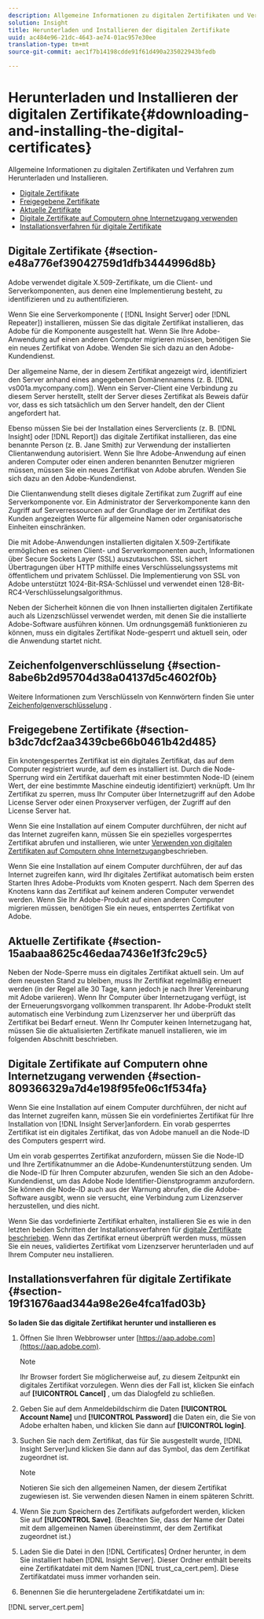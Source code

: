 ```yaml
---
description: Allgemeine Informationen zu digitalen Zertifikaten und Verfahren zum Herunterladen und Installieren.
solution: Insight
title: Herunterladen und Installieren der digitalen Zertifikate
uuid: ac484e96-21dc-4643-ae74-01ac957e30ee
translation-type: tm+mt
source-git-commit: aec1f7b14198cdde91f61d490a235022943bfedb

---
```



# Herunterladen und Installieren der digitalen Zertifikate{#downloading-and-installing-the-digital-certificates}

Allgemeine Informationen zu digitalen Zertifikaten und Verfahren zum Herunterladen und Installieren.

* [Digitale Zertifikate](../../../../../home/c-inst-svr/c-install-ins-svr/t-install-proc-inst-svr-dpu/c-dnld-dgtl-cert/c-dnld-dgtl-cert.md#section-e48a776ef39042759d1dfb3444996d8b)
* [Freigegebene Zertifikate](../../../../../home/c-inst-svr/c-install-ins-svr/t-install-proc-inst-svr-dpu/c-dnld-dgtl-cert/c-dnld-dgtl-cert.md#section-b3dc7dcf2aa3439cbe66b0461b42d485)
* [Aktuelle Zertifikate](../../../../../home/c-inst-svr/c-install-ins-svr/t-install-proc-inst-svr-dpu/c-dnld-dgtl-cert/c-dnld-dgtl-cert.md#section-15aabaa8625c46edaa7436e1f3fc29c5)
* [Digitale Zertifikate auf Computern ohne Internetzugang verwenden](../../../../../home/c-inst-svr/c-install-ins-svr/t-install-proc-inst-svr-dpu/c-dnld-dgtl-cert/c-dnld-dgtl-cert.md#section-809366329a7d4e198f95fe06c1f534fa)
* [Installationsverfahren für digitale Zertifikate](../../../../../home/c-inst-svr/c-install-ins-svr/t-install-proc-inst-svr-dpu/c-dnld-dgtl-cert/c-dnld-dgtl-cert.md#section-19f31676aad344a98e26e4fca1fad03b)

## Digitale Zertifikate {#section-e48a776ef39042759d1dfb3444996d8b}

Adobe verwendet digitale X.509-Zertifikate, um die Client- und Serverkomponenten, aus denen eine Implementierung besteht, zu identifizieren und zu authentifizieren.

Wenn Sie eine Serverkomponente ( [!DNL Insight Server] oder [!DNL Repeater]) installieren, müssen Sie das digitale Zertifikat installieren, das Adobe für die Komponente ausgestellt hat. Wenn Sie Ihre Adobe-Anwendung auf einen anderen Computer migrieren müssen, benötigen Sie ein neues Zertifikat von Adobe. Wenden Sie sich dazu an den Adobe-Kundendienst.

Der allgemeine Name, der in diesem Zertifikat angezeigt wird, identifiziert den Server anhand eines angegebenen Domänennamens (z. B. [!DNL vs001a.mycompany.com]). Wenn ein Server-Client eine Verbindung zu diesem Server herstellt, stellt der Server dieses Zertifikat als Beweis dafür vor, dass es sich tatsächlich um den Server handelt, den der Client angefordert hat.

Ebenso müssen Sie bei der Installation eines Serverclients (z. B. [!DNL Insight] oder [!DNL Report]) das digitale Zertifikat installieren, das eine benannte Person (z. B. Jane Smith) zur Verwendung der installierten Clientanwendung autorisiert. Wenn Sie Ihre Adobe-Anwendung auf einen anderen Computer oder einen anderen benannten Benutzer migrieren müssen, müssen Sie ein neues Zertifikat von Adobe abrufen. Wenden Sie sich dazu an den Adobe-Kundendienst.

Die Clientanwendung stellt dieses digitale Zertifikat zum Zugriff auf eine Serverkomponente vor. Ein Administrator der Serverkomponente kann den Zugriff auf Serverressourcen auf der Grundlage der im Zertifikat des Kunden angezeigten Werte für allgemeine Namen oder organisatorische Einheiten einschränken.

Die mit Adobe-Anwendungen installierten digitalen X.509-Zertifikate ermöglichen es seinen Client- und Serverkomponenten auch, Informationen über Secure Sockets Layer (SSL) auszutauschen. SSL sichert Übertragungen über HTTP mithilfe eines Verschlüsselungssystems mit öffentlichem und privatem Schlüssel. Die Implementierung von SSL von Adobe unterstützt 1024-Bit-RSA-Schlüssel und verwendet einen 128-Bit-RC4-Verschlüsselungsalgorithmus.

Neben der Sicherheit können die von Ihnen installierten digitalen Zertifikate auch als Lizenzschlüssel verwendet werden, mit denen Sie die installierte Adobe-Software ausführen können. Um ordnungsgemäß funktionieren zu können, muss ein digitales Zertifikat Node-gesperrt und aktuell sein, oder die Anwendung startet nicht.

## Zeichenfolgenverschlüsselung {#section-8abe6b2d95704d38a04137d5c4602f0b}

Weitere Informationen zum Verschlüsseln von Kennwörtern finden Sie unter [Zeichenfolgenverschlüsselung](../../../../../home/c-inst-svr/c-install-ins-svr/t-install-proc-inst-svr-dpu/c-dnld-dgtl-cert/string-encryption.md#concept-35da0b53650a4d7e82b240ad27f6d45a) .

## Freigegebene Zertifikate {#section-b3dc7dcf2aa3439cbe66b0461b42d485}

Ein knotengesperrtes Zertifikat ist ein digitales Zertifikat, das auf dem Computer registriert wurde, auf dem es installiert ist. Durch die Node-Sperrung wird ein Zertifikat dauerhaft mit einer bestimmten Node-ID (einem Wert, der eine bestimmte Maschine eindeutig identifiziert) verknüpft. Um Ihr Zertifikat zu sperren, muss Ihr Computer über Internetzugriff auf den Adobe License Server oder einen Proxyserver verfügen, der Zugriff auf den License Server hat.

Wenn Sie eine Installation auf einem Computer durchführen, der nicht auf das Internet zugreifen kann, müssen Sie ein spezielles vorgesperrtes Zertifikat abrufen und installieren, wie unter [Verwenden von digitalen Zertifikaten auf Computern ohne Internetzugang](../../../../../home/c-inst-svr/c-install-ins-svr/t-install-proc-inst-svr-dpu/c-dnld-dgtl-cert/c-dnld-dgtl-cert.md#section-809366329a7d4e198f95fe06c1f534fa)beschrieben.

Wenn Sie eine Installation auf einem Computer durchführen, der auf das Internet zugreifen kann, wird Ihr digitales Zertifikat automatisch beim ersten Starten Ihres Adobe-Produkts vom Knoten gesperrt. Nach dem Sperren des Knotens kann das Zertifikat auf keinem anderen Computer verwendet werden. Wenn Sie Ihr Adobe-Produkt auf einen anderen Computer migrieren müssen, benötigen Sie ein neues, entsperrtes Zertifikat von Adobe.

## Aktuelle Zertifikate {#section-15aabaa8625c46edaa7436e1f3fc29c5}

Neben der Node-Sperre muss ein digitales Zertifikat aktuell sein. Um auf dem neuesten Stand zu bleiben, muss Ihr Zertifikat regelmäßig erneuert werden (in der Regel alle 30 Tage, kann jedoch je nach Ihrer Vereinbarung mit Adobe variieren). Wenn Ihr Computer über Internetzugang verfügt, ist der Erneuerungsvorgang vollkommen transparent. Ihr Adobe-Produkt stellt automatisch eine Verbindung zum Lizenzserver her und überprüft das Zertifikat bei Bedarf erneut. Wenn Ihr Computer keinen Internetzugang hat, müssen Sie die aktualisierten Zertifikate manuell installieren, wie im folgenden Abschnitt beschrieben.

## Digitale Zertifikate auf Computern ohne Internetzugang verwenden {#section-809366329a7d4e198f95fe06c1f534fa}

Wenn Sie eine Installation auf einem Computer durchführen, der nicht auf das Internet zugreifen kann, müssen Sie ein vordefiniertes Zertifikat für Ihre Installation von [!DNL Insight Server]anfordern. Ein vorab gesperrtes Zertifikat ist ein digitales Zertifikat, das von Adobe manuell an die Node-ID des Computers gesperrt wird.

Um ein vorab gesperrtes Zertifikat anzufordern, müssen Sie die Node-ID und Ihre Zertifikatnummer an die Adobe-Kundenunterstützung senden. Um die Node-ID für Ihren Computer abzurufen, wenden Sie sich an den Adobe-Kundendienst, um das Adobe Node Identifier-Dienstprogramm anzufordern. Sie können die Node-ID auch aus der Warnung abrufen, die die Adobe-Software ausgibt, wenn sie versucht, eine Verbindung zum Lizenzserver herzustellen, und dies nicht.

Wenn Sie das vordefinierte Zertifikat erhalten, installieren Sie es wie in den letzten beiden Schritten der Installationsverfahren für [digitale Zertifikate beschrieben](../../../../../home/c-inst-svr/c-install-ins-svr/t-install-proc-inst-svr-dpu/c-dnld-dgtl-cert/c-dnld-dgtl-cert.md#section-19f31676aad344a98e26e4fca1fad03b). Wenn das Zertifikat erneut überprüft werden muss, müssen Sie ein neues, validiertes Zertifikat vom Lizenzserver herunterladen und auf Ihrem Computer neu installieren.

## Installationsverfahren für digitale Zertifikate {#section-19f31676aad344a98e26e4fca1fad03b}

**So laden Sie das digitale Zertifikat herunter und installieren es**

1. Öffnen Sie Ihren Webbrowser unter [https://aap.adobe.com](https://aap.adobe.com).

   >[!NOTE]
   >
   >Ihr Browser fordert Sie möglicherweise auf, zu diesem Zeitpunkt ein digitales Zertifikat vorzulegen. Wenn dies der Fall ist, klicken Sie einfach auf **[!UICONTROL Cancel]** , um das Dialogfeld zu schließen.

1. Geben Sie auf dem Anmeldebildschirm die Daten **[!UICONTROL Account Name]** und **[!UICONTROL Password]** die Daten ein, die Sie von Adobe erhalten haben, und klicken Sie dann auf **[!UICONTROL login]**.

1. Suchen Sie nach dem Zertifikat, das für Sie ausgestellt wurde, [!DNL Insight Server]und klicken Sie dann auf das Symbol, das dem Zertifikat zugeordnet ist.

   >[!NOTE]
   >
   >Notieren Sie sich den allgemeinen Namen, der diesem Zertifikat zugewiesen ist. Sie verwenden diesen Namen in einem späteren Schritt.

1. Wenn Sie zum Speichern des Zertifikats aufgefordert werden, klicken Sie auf **[!UICONTROL Save]**. (Beachten Sie, dass der Name der Datei mit dem allgemeinen Namen übereinstimmt, der dem Zertifikat zugeordnet ist.)
1. Laden Sie die Datei in den [!DNL Certificates] Ordner herunter, in dem Sie installiert haben [!DNL Insight Server]. Dieser Ordner enthält bereits eine Zertifikatdatei mit dem Namen [!DNL trust_ca_cert.pem]. Diese Zertifikatdatei muss immer vorhanden sein.

1. Benennen Sie die heruntergeladene Zertifikatdatei um in:

[!DNL server_cert.pem]


